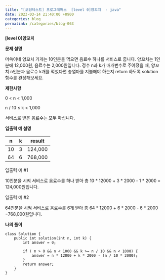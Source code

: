 ```yaml
---
title: "[코딩테스트] 프로그래머스  [level 0]양꼬치  - java"
date: 2023-03-14 21:40:00 +0900
categories: blog
permalink: /categories/blog-063
---
```



**[level 0]양꼬치**



**문제 설명**

머쓱이네 양꼬치 가게는 10인분을 먹으면 음료수 하나를 서비스로 줍니다. 양꼬치는 1인분에 12,000원, 음료수는 2,000원입니다. 정수 n과 k가 매개변수로 주어졌을 때, 양꼬치 n인분과 음료수 k개를 먹었다면 총얼마를 지불해야 하는지 return 하도록 solution 함수를 완성해보세요.

**제한사항**

0 < n < 1,000

n / 10 ≤ k < 1,000

서비스로 받은 음료수는 모두 마십니다.

**입출력 예 설명**

| n | k | result |
|------|---|---|
| 10 | 3 | 124,000 |
| 64 | 6 | 768,000 |



입출력 예 #1

10인분을 시켜 서비스로 음료수를 하나 받아 총 10 * 12000 + 3 * 2000 - 1 * 2000 = 124,000원입니다.

입출력 예 #2

64인분을 시켜 서비스로 음료수를 6개 받아 총 64 * 12000 + 6 * 2000 - 6 * 2000 =768,000원입니다.

**나의 풀이**

```
class Solution {
    public int solution(int n, int k) {
        int answer = 0;

        if ( n > 0 && n < 1000 && k >= n / 10 && n < 1000) {
            answer = n * 12000 + k * 2000 - (n / 10 * 2000);
        }
        return answer;
    }
}
```


